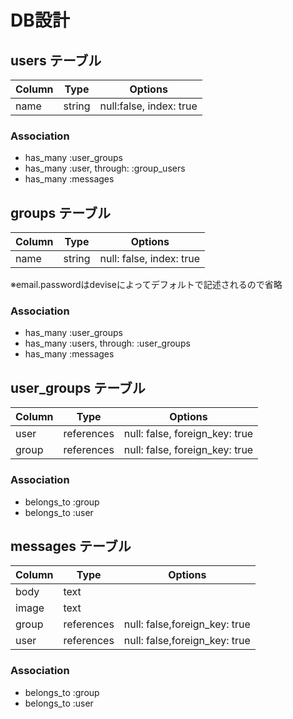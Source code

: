 # DB設計

## users テーブル
|Column|Type|Options|
|------|----|-------|
|name|string|null:false, index: true|

### Association
- has_many :user_groups
- has_many :user, through: :group_users
- has_many :messages


## groups テーブル
|Column|Type|Options|
|------|----|-------|
|name|string|null: false, index: true|
※email.passwordはdeviseによってデフォルトで記述されるので省略

### Association
- has_many :user_groups
- has_many :users, through: :user_groups
- has_many :messages


## user_groups テーブル
|Column|Type|Options|
|------|----|-------|
|user|references|null: false, foreign_key: true|
|group|references|null: false, foreign_key: true|

### Association
- belongs_to :group
- belongs_to :user


## messages テーブル
|Column|Type|Options|
|------|----|-------|
|body|text||
|image|text||
|group|references|null: false,foreign_key: true|
|user|references|null: false,foreign_key: true|

### Association
- belongs_to :group
- belongs_to :user

